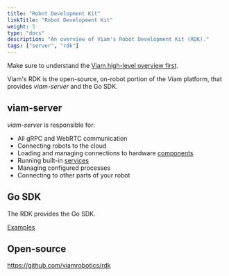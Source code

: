 ```yaml
---
title: "Robot Development Kit"
linkTitle: "Robot Development Kit"
weight: 5
type: "docs"
description: "An overview of Viam's Robot Development Kit (RDK)."
tags: ["server", "rdk"]
---
```


Make sure to understand the [Viam high-level overview first](../../getting-started).

Viam's RDK is the open-source, on-robot portion of the Viam platform, that provides _viam-server_ and the Go SDK.

## viam-server

_viam-server_ is responsible for:

- All gRPC and WebRTC communication
- Connecting robots to the cloud
- Loading and managing connections to hardware [components](../../components/)
- Running built-in [services](../../services/)
- Managing configured processes
- Connecting to other parts of your robot

## Go SDK

The RDK provides the Go SDK.

[Examples](https://github.com/viamrobotics/rdk/tree/main/examples)

## Open-source

<https://github.com/viamrobotics/rdk>
